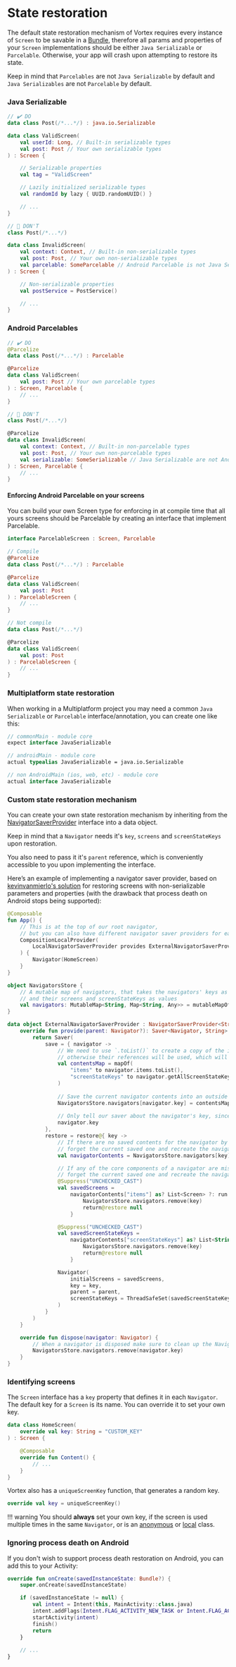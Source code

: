 # State restoration

The default state restoration mechanism of Vortex requires every instance of `Screen` to be savable
in
a [Bundle](https://developer.android.com/guide/components/activities/parcelables-and-bundles),
therefore all params and
properties of your `Screen` implementations should be either `Java Serializable` or `Parcelable`.
Otherwise, your app
will crash upon attempting to restore its state.

Keep in mind that `Parcelables` are not `Java Serializable` by default and `Java Serializables` are
not `Parcelable` by
default.

### Java Serializable

```kotlin
// ✔️ DO
data class Post(/*...*/) : java.io.Serializable

data class ValidScreen(
    val userId: Long, // Built-in serializable types
    val post: Post // Your own serializable types
) : Screen {

    // Serializable properties
    val tag = "ValidScreen"

    // Lazily initialized serializable types
    val randomId by lazy { UUID.randomUUID() }

    // ...
}

// 🚫 DON'T
class Post(/*...*/)

data class InvalidScreen(
    val context: Context, // Built-in non-serializable types
    val post: Post, // Your own non-serializable types
    val parcelable: SomeParcelable // Android Parcelable is not Java Serializable by default
) : Screen {

    // Non-serializable properties
    val postService = PostService()

    // ...
}
```

### Android Parcelables

```kotlin
// ✔️ DO
@Parcelize
data class Post(/*...*/) : Parcelable

@Parcelize
data class ValidScreen(
    val post: Post // Your own parcelable types
) : Screen, Parcelable {
    // ...
}

// 🚫 DON'T
class Post(/*...*/)

@Parcelize
data class InvalidScreen(
    val context: Context, // Built-in non-parcelable types
    val post: Post, // Your own non-parcelable types
    val serializable: SomeSerializable // Java Serializable are not Android Parcelable by default
) : Screen, Parcelable {
    // ...
}
```

#### Enforcing Android Parcelable on your screens

You can build your own Screen type for enforcing in at compile time that all yours screens should be
Parcelable by
creating an interface that implement Parcelable.

```kotlin
interface ParcelableScreen : Screen, Parcelable

// Compile
@Parcelize
data class Post(/*...*/) : Parcelable

@Parcelize
data class ValidScreen(
    val post: Post
) : ParcelableScreen {
    // ...
}

// Not compile
data class Post(/*...*/)

@Parcelize
data class ValidScreen(
    val post: Post
) : ParcelableScreen {
    // ...
}
```

### Multiplatform state restoration

When working in a Multiplatform project you may need a common `Java Serializable` or `Parcelable`
interface/annotation,
you can create one like this:

```kotlin
// commonMain - module core
expect interface JavaSerializable

// androidMain - module core
actual typealias JavaSerializable = java.io.Serializable

// non AndroidMain (ios, web, etc) - module core
actual interface JavaSerializable
```

### Custom state restoration mechanism

You can create your own state restoration mechanism by inheriting from
the [NavigatorSaverProvider](https://github.com/hristogochev/vortex/blob/main/vortex/src/commonMain/kotlin/io/github/hristogochev/vortex/navigator/NavigatorSaverProvider.kt)
interface into a data object.

Keep in mind that a `Navigator` needs it's `key`, `screens` and `screenStateKeys` upon restoration.

You also need to pass it it's `parent` reference, which is conveniently accessible to you upon
implementing the interface.

Here’s an example of implementing a navigator saver provider, based on [kevinvanmierlo's solution](https://github.com/hristogochev/vortex/issues/1) for restoring screens with non-serializable parameters and properties (with the drawback that process death on Android stops being supported):
```kotlin
@Composable
fun App() {
    // This is at the top of our root navigator,
    // but you can also have different navigator saver providers for each Navigator
    CompositionLocalProvider(
        LocalNavigatorSaverProvider provides ExternalNavigatorSaverProvider,
    ) {
        Navigator(HomeScreen)
    }
}

object NavigatorsStore {
    // A mutable map of navigators, that takes the navigators' keys as keys,
    // and their screens and screenStateKeys as values
    val navigators: MutableMap<String, Map<String, Any>> = mutableMapOf()
}

data object ExternalNavigatorSaverProvider : NavigatorSaverProvider<String> {
    override fun provide(parent: Navigator?): Saver<Navigator, String> {
        return Saver(
            save = { navigator ->
                // We need to use `.toList()` to create a copy of the items and screen state keys,
                // otherwise their references will be used, which will not work
                val contentsMap = mapOf(
                    "items" to navigator.items.toList(),
                    "screenStateKeys" to navigator.getAllScreenStateKeys().toList()
                )
                
                // Save the current navigator contents into an outside map, using its key
                NavigatorsStore.navigators[navigator.key] = contentsMap
                
                // Only tell our saver about the navigator's key, since we manage the saving externally
                navigator.key
            },
            restore = restore@{ key ->
                // If there are no saved contents for the navigator by it's key,
                // forget the current saved one and recreate the navigator
                val navigatorContents = NavigatorsStore.navigators[key] ?: return@restore null

                // If any of the core components of a navigator are missing,
                // forget the current saved one and recreate the navigator
                @Suppress("UNCHECKED_CAST")
                val savedScreens =
                    navigatorContents["items"] as? List<Screen> ?: run {
                        NavigatorsStore.navigators.remove(key)
                        return@restore null
                    }

                @Suppress("UNCHECKED_CAST")
                val savedScreenStateKeys =
                    navigatorContents["screenStateKeys"] as? List<String> ?: run {
                        NavigatorsStore.navigators.remove(key)
                        return@restore null
                    }

                Navigator(
                    initialScreens = savedScreens,
                    key = key,
                    parent = parent,
                    screenStateKeys = ThreadSafeSet(savedScreenStateKeys)
                )
            }
        )
    }

    override fun dispose(navigator: Navigator) {
        // When a navigator is disposed make sure to clean up the NavigatorsStore
        NavigatorsStore.navigators.remove(navigator.key)
    }
}
```

### Identifying screens

The `Screen` interface has a `key` property that defines it in each `Navigator`.<br>
The default key for a `Screen` is its name. You can override it to set your own key.

```kotlin
data class HomeScreen(
    override val key: String = "CUSTOM_KEY"
) : Screen {

    @Composable
    override fun Content() {
        // ...
    }
}
```

Vortex also has a `uniqueScreenKey` function, that generates a random key.

```kotlin
override val key = uniqueScreenKey()
```

!!! warning
    You should **always** set your own key, if the screen is used multiple times in the same
    `Navigator`, or is
    an [anonymous](https://kotlinlang.org/docs/object-declarations.html#object-expressions)
    or [local](https://kotlinlang.org/spec/declarations.html#local-class-declaration) class.

### Ignoring process death on Android

If you don't wish to support process death restoration on Android, you can add this to your Activity:
```kotlin
override fun onCreate(savedInstanceState: Bundle?) {
    super.onCreate(savedInstanceState)

    if (savedInstanceState != null) {
        val intent = Intent(this, MainActivity::class.java)
        intent.addFlags(Intent.FLAG_ACTIVITY_NEW_TASK or Intent.FLAG_ACTIVITY_CLEAR_TASK)
        startActivity(intent)
        finish()
        return
    }
    
    // ...
}
```


